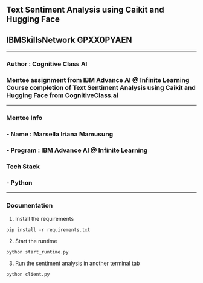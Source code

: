 ## Text Sentiment Analysis using Caikit and Hugging Face
## IBMSkillsNetwork GPXX0PYAEN
---
### Author : Cognitive Class AI
### Mentee assignment from IBM Advance AI @ Infinite Learning Course completion of Text Sentiment Analysis using Caikit and Hugging Face from CognitiveClass.ai
---
### Mentee Info
### - Name : Marsella Iriana Mamusung
### - Program : IBM Advance AI @ Infinite Learning

### Tech Stack
### - Python
--- 
### Documentation
1. Install the requirements
```
pip install -r requirements.txt
```
2. Start the runtime
```
python start_runtime.py
```
3. Run the sentiment analysis in another terminal tab
```
python client.py
```


